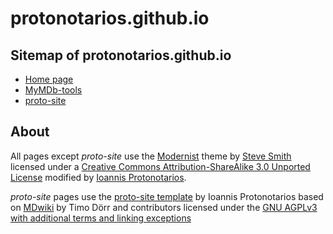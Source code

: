 # protonotarios.github.io

## Sitemap of protonotarios.github.io

 * [Home page](http://protonotarios.github.io)
  * [MyMDb-tools](http://protonotarios.github.io/MyMDb-tools)
  * [proto-site](http://protonotarios.github.io/proto-site)
 
## About
All pages except *proto-site* use the [Modernist](https://github.com/orderedlist/modernist) theme by [Steve Smith](https://github.com/orderedlist) licensed under a [Creative Commons Attribution-ShareAlike 3.0 Unported License](http://creativecommons.org/licenses/by-sa/3.0/) modified by [Ioannis Protonotarios](https://github.com/Protonotarios).

*proto-site* pages use the [proto-site template](https://github.com/Protonotarios/proto-site) by Ioannis Protonotarios based on [MDwiki](https://github.com/Dynalon/mdwiki) by Timo Dörr and contributors licensed under the [GNU AGPLv3 with additional terms and linking exceptions](https://github.com/Dynalon/mdwiki/blob/master/LICENSE.txt)
